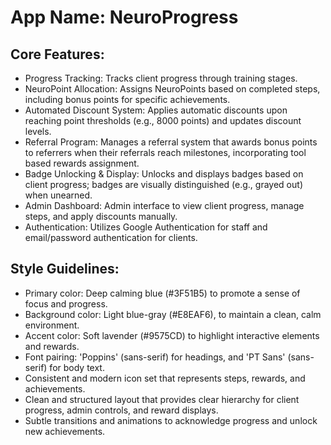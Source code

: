 # **App Name**: NeuroProgress

## Core Features:

- Progress Tracking: Tracks client progress through training stages.
- NeuroPoint Allocation: Assigns NeuroPoints based on completed steps, including bonus points for specific achievements.
- Automated Discount System: Applies automatic discounts upon reaching point thresholds (e.g., 8000 points) and updates discount levels.
- Referral Program: Manages a referral system that awards bonus points to referrers when their referrals reach milestones, incorporating tool based rewards assignment.
- Badge Unlocking & Display: Unlocks and displays badges based on client progress; badges are visually distinguished (e.g., grayed out) when unearned.
- Admin Dashboard: Admin interface to view client progress, manage steps, and apply discounts manually.
- Authentication: Utilizes Google Authentication for staff and email/password authentication for clients.

## Style Guidelines:

- Primary color: Deep calming blue (#3F51B5) to promote a sense of focus and progress.
- Background color: Light blue-gray (#E8EAF6), to maintain a clean, calm environment.
- Accent color: Soft lavender (#9575CD) to highlight interactive elements and rewards.
- Font pairing: 'Poppins' (sans-serif) for headings, and 'PT Sans' (sans-serif) for body text.
- Consistent and modern icon set that represents steps, rewards, and achievements.
- Clean and structured layout that provides clear hierarchy for client progress, admin controls, and reward displays.
- Subtle transitions and animations to acknowledge progress and unlock new achievements.